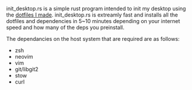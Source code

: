 init_desktop.rs is a simple rust program intended to init my desktop using the [dotfiles I made](https://github.com/Lunarequest/Dotfiles). init_desktop.rs is extreamly fast and installs all the dotfiles and dependencies in 5~10 minutes depending on your internet speed and how many of the deps you preinstall.

The dependancies on the host system that are required are as follows:
- zsh
- neovim
- vim
- git/libgit2
- stow
- curl